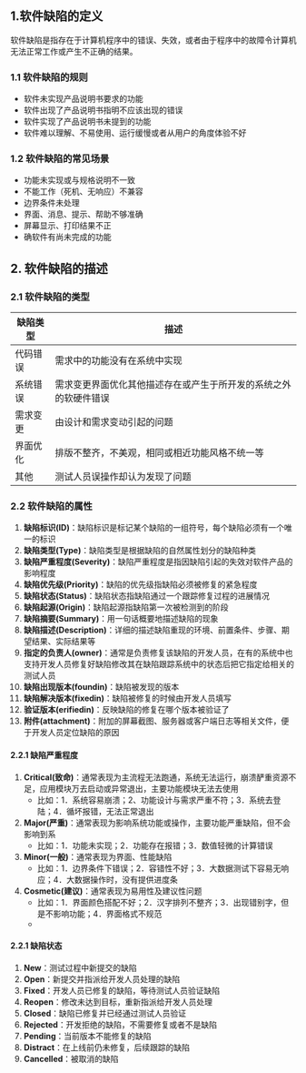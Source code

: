 ## 1.软件缺陷的定义
软件缺陷是指存在于计算机程序中的错误、失效，或者由于程序中的故障令计算机无法正常工作或产生不正确的结果。

### 1.1 软件缺陷的规则

- 软件未实现产品说明书要求的功能
- 软件出现了产品说明书指明不应该出现的错误
- 软件实现了产品说明书未提到的功能
- 软件难以理解、不易使用、运行缓慢或者从用户的角度体验不好

### 1.2 软件缺陷的常见场景

- 功能未实现或与规格说明不一致
- 不能工作（死机、无响应）不兼容
- 边界条件未处理
- 界面、消息、提示、帮助不够准确
- 屏幕显示、打印结果不正
- 确软件有尚未完成的功能


## 2. 软件缺陷的描述

### 2.1 软件缺陷的类型
| 缺陷类型 | 描述                                                             |
| -------- | ---------------------------------------------------------------- |
| 代码错误 | 需求中的功能没有在系统中实现                                     |
| 系统错误 | 需求变更界面优化其他描述存在或产生于所开发的系统之外的软硬件错误 |
| 需求变更 | 由设计和需求变动引起的问题                                       |
| 界面优化 | 排版不整齐，不美观，相同或相近功能风格不统一等                   |
| 其他     | 测试人员误操作却认为发现了问题                                   |

### 2.2 软件缺陷的属性
1. **缺陷标识(lD)**：缺陷标识是标记某个缺陷的一组符号，每个缺陷必须有一个唯一的标识
2. **缺陷类型(Type)**：缺陷类型是根据缺陷的自然属性划分的缺陷种类
3. **缺陷严重程度(Severity)**：缺陷严重程度是指因缺陷引起的失效对软件产品的影响程度
4. **缺陷优先级(Priority)**：缺陷的优先级指缺陷必须被修复的紧急程度
5. **缺陷状态(Status)**：缺陷状态指缺陷通过一个跟踪修复过程的进展情况
6. **缺陷起源(Origin)**：缺陷起源指缺陷第一次被检测到的阶段
7. **缺陷摘要(Summary)**：用一句话概要地描述缺陷的现象
8. **缺陷描述(Description)**：详细的描述缺陷重现的环境、前置条件、步骤、期望结果、实际结果等
9. **指定的负责人(owner)**：通常是负责修复该缺陷的开发人员，在有的系统中也支持开发人员修复好缺陷修改其在缺陷跟踪系统中的状态后把它指定给相关的测试人员
10. **缺陷出现版本(foundin)**：缺陷被发现的版本
11. **缺陷解决版本(fixedin)**：缺陷被修复的时候由开发人员填写
12. **验证版本(erifiedin)**：反映缺陷的修复在哪个版本被验证了
13. **附件(attachment)**：附加的屏幕截图、服务器或客户端日志等相关文件，便于开发人员定位缺陷的原因

#### 2.2.1 缺陷严重程度
1. **Critical(致命)**：通常表现为主流程无法跑通，系统无法运行，崩溃酽重资源不足，应用模块万去启动或异常退出，主要功能模块无法去使用
   - 比如：1．系统容易崩溃；2、功能设计与需求严重不符；3．系统去登陆；4．循坏报错，无法正常退出
2. **Major(严重)**：通常表现为影响系统功能或操作，主要功能严重缺陷，但不会影响到系
   - 比如：1．功能未实现；2．功能存在报错；3．数值轻微的计算错误
3. **Minor(一般)**：通常表现为界面、性能缺陷
   - 比如：1．边界条件下错误；2．容错性不好；3．大数据测试下容易无响应；4．大数据操作时，没有提供进度条
4. **Cosmetic(建议)**：通常表现为易用性及建议性问题
   - 比如：1．界面颜色搭配不好；2．汉字排列不整齐；3．出现错别字，但是不影响功能；4．界面格式不规范
   - 
#### 2.2.1 缺陷状态
1. **New**：测试过程中新提交的缺陷
2. **Open**：新提交并指派给开发人员处理的缺陷
3. **Fixed**：开发人员已修复的缺陷，等待测试人员验证缺陷
4. **Reopen**：修改未达到目标，重新指派给开发人员处理
5. **Closed**：缺陷已修复并已经通过测试人员验证
6. **Rejected**：开发拒绝的缺陷，不需要修复或者不是缺陷
7. **Pending**：当前版本不能修复的缺陷
8. **Distract**：在上线前仍未修复，后续跟踪的缺陷
9. **Cancelled**：被取消的缺陷